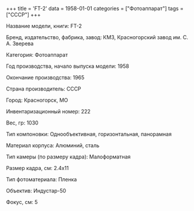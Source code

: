 +++
title = 'FT-2'
data = 1958-01-01
categories = ["Фотоаппарат"]
tags = ["СССР"]
+++

Название модели, книги: FT-2

Бренд, издательство, фабрика, завод: КМЗ, Красногорский завод им. С. А. Зверева

Категория: Фотоаппарат

Год производства, начало выпуска модели: 1958

Окончание производства: 1965

Страна производитель: СССР

Город: Красногорск, МО

Инвентаризационный номер: 222

Вес, гр: 1030

Тип компоновки: Однообъективная, горизонтальная, панорамная

Материал корпуса: Алюминий, сталь

Тип камеры (по размеру кадра): Малоформатная

Размер кадра, см: 2.4х11

Тип фотоматериала: Пленка

Объектив: Индустар-50

Фокус, см: 5

